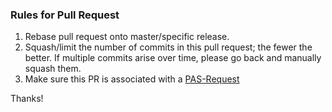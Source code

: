 ### Rules for Pull Request
1. Rebase pull request onto master/specific release.
1. Squash/limit the number of commits in this pull request; the fewer the better. If multiple commits arise over time, please go back and manually squash them.
1. Make sure this PR is associated with a [PAS-Request](https://github.com/pivotal/pas-requests)

Thanks!

